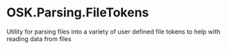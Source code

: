 # OSK.Parsing.FileTokens
Utility for parsing files into a variety of user defined file tokens to help with reading data from files
